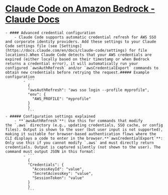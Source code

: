 # [Claude Code on Amazon Bedrock - Claude Docs](https://docs.claude.com/en/docs/claude-code/amazon-bedrock)
	- #### Advanced credential configuration
		- Claude Code supports automatic credential refresh for AWS SSO and corporate identity providers. Add these settings to your Claude Code settings file (see [Settings](https://docs.claude.com/en/docs/claude-code/settings) for file locations).When Claude Code detects that your AWS credentials are expired (either locally based on their timestamp or when Bedrock returns a credential error), it will automatically run your configured `awsAuthRefresh` and/or `awsCredentialExport` commands to obtain new credentials before retrying the request.##### Example configuration
			- ```
			  {
			  "awsAuthRefresh": "aws sso login --profile myprofile",
			  "env": {
			    "AWS_PROFILE": "myprofile"
			  }
			  }
			  ```
	- ##### Configuration settings explained
		- **`awsAuthRefresh`**: Use this for commands that modify the `.aws` directory (e.g., updating credentials, SSO cache, or config files). Output is shown to the user (but user input is not supported), making it suitable for browser-based authentication flows where the CLI displays a code to enter in the browser.**`awsCredentialExport`**: Only use this if you cannot modify `.aws` and must directly return credentials. Output is captured silently (not shown to the user). The command must output JSON in this format:
			- ```
			  {
			  "Credentials": {
			    "AccessKeyId": "value",
			    "SecretAccessKey": "value",
			    "SessionToken": "value"
			  }
			  }
			  ```